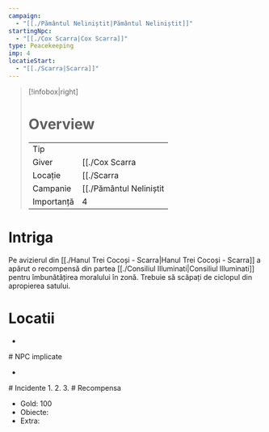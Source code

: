 ```yaml
---
campaign:
  - "[[./Pământul Neliniștit|Pământul Neliniștit]]"
startingNpc:
  - "[[./Cox Scarra|Cox Scarra]]"
type: Peacekeeping
imp: 4
locatieStart:
  - "[[./Scarra|Scarra]]"
---
```

>[!infobox|right]
> # Overview
> | | | 
> |-|-|
> | Tip||
> |Giver|[[./Cox Scarra|Cox Scarra]]|
> |Locație| [[./Scarra|Scarra]]|
> |Campanie|[[./Pământul Neliniștit|Pământul Neliniștit]]|
> | Importanță| 4|

# Intriga
Pe avizierul din [[./Hanul Trei Cocoși - Scarra|Hanul Trei Cocoși - Scarra]] a apărut o recompensă din partea [[./Consiliul Illuminati|Consiliul Illuminati]] pentru îmbunătățirea moralului în zonă. 
Trebuie să scăpați de ciclopul din apropierea satului. 
# Locatii
<div><ul class="dataview list-view-ul"></ul></div>
<div><ul class="dataview list-view-ul"><li><span></span></li></ul></div>
# NPC implicate
<div><ul class="dataview list-view-ul"></ul></div>
<div><ul class="dataview list-view-ul"><li><span></span></li></ul></div>
# Incidente
1.
2.
3.
# Recompensa

- Gold: 100
- Obiecte:
- Extra:

